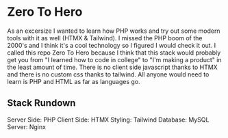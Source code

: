 # Zero To Hero

As an excersize I wanted to learn how PHP works and try out some modern tools
with it as well (HTMX & Tailwind). I missed the PHP boom of the 2000's and I
think it's a cool technology so I figured I would check it out. I called this
repo Zero To Hero because I think that this stack would probably get you from
"I learned how to code in college" to "I'm making a product" in the least
amount of time. There is no client side javascript thanks to HTMX and there is
no custom css thanks to tailwind. All anyone would need to learn is PHP and
HTML as far as languages go.

## Stack Rundown

Server Side: PHP
Client Side: HTMX
Styling: Tailwind
Database: MySQL
Server: Nginx
